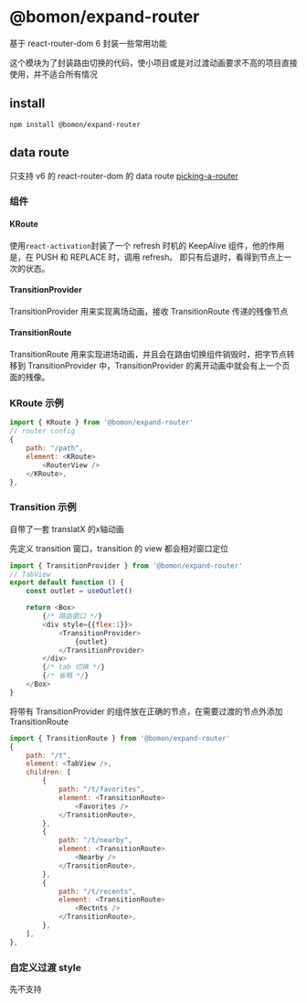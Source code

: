 # @bomon/expand-router

基于 react-router-dom 6 封装一些常用功能

这个模块为了封装路由切换的代码，使小项目或是对过渡动画要求不高的项目直接使用，并不适合所有情况

## install

```npm install @bomon/expand-router```

## data route

只支持 v6 的 react-router-dom 的 data route [picking-a-router](https://reactrouter.com/en/main/routers/picking-a-router)  

### 组件

#### KRoute

使用```react-activation```封装了一个 refresh 时机的 KeepAlive 组件，他的作用是，在 PUSH 和 REPLACE 时，调用 refresh。
即只有后退时，看得到节点上一次的状态。

#### TransitionProvider

TransitionProvider 用来实现离场动画，接收 TransitionRoute 传递的残像节点

#### TransitionRoute

TransitionRoute 用来实现进场动画，并且会在路由切换组件销毁时，把字节点转移到 TransitionProvider 中，TransitionProvider 的离开动画中就会有上一个页面的残像。

### KRoute 示例

```javascript
import { KRoute } from '@bomon/expand-router'
// router config
{
    path: "/path",
    element: <KRoute>
        <RouterView />
    </KRoute>,
},
```

### Transition 示例

自带了一套 translatX 的x轴动画

先定义 transition 窗口，transition 的 view 都会相对窗口定位

```javascript
import { TransitionProvider } from '@bomon/expand-router'
// TabView
export default function () {
    const outlet = useOutlet()

    return <Box>
        {/* 路由窗口 */}
        <div style={{flex:1}}>
            <TransitionProvider>
                {outlet}
            </TransitionProvider>
        </div>
        {/* tab 切换 */}
        {/* 省略 */}
    </Box>
}
```

将带有 TransitionProvider 的组件放在正确的节点，在需要过渡的节点外添加 TransitionRoute

```js
import { TransitionRoute } from '@bomon/expand-router'
{
    path: "/t",
    element: <TabView />,
    children: [
        {
            path: "/t/favorites",
            element: <TransitionRoute>
                <Favorites />
            </TransitionRoute>,
        },
        {
            path: "/t/nearby",
            element: <TransitionRoute>
                <Nearby />
            </TransitionRoute>,
        },
        {
            path: "/t/recents",
            element: <TransitionRoute>
                <Rectnts />
            </TransitionRoute>,
        },
    ],
},
```

### 自定义过渡 style

先不支持
